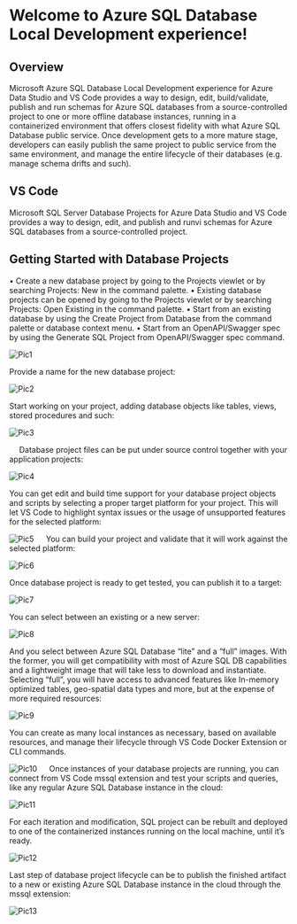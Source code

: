 # Welcome to Azure SQL Database Local Development experience!

## Overview
Microsoft Azure SQL Database Local Development experience for Azure Data Studio and VS Code provides a way to design, edit, build/validate, publish and run schemas for Azure SQL databases from a source-controlled project to one or more offline database instances, running in a containerized environment that offers closest fidelity with what Azure SQL Database public service. Once development gets to a more mature stage, developers can easily publish the same project to public service from the same environment, and manage the entire lifecycle of their databases (e.g. manage schema drifts and such).

## VS Code
Microsoft SQL Server Database Projects for Azure Data Studio and VS Code provides a way to design, edit, and publish and runvi schemas for Azure SQL databases from a source-controlled project.

## Getting Started with Database Projects
•	Create a new database project by going to the Projects viewlet or by searching Projects: New in the command palette.
•	Existing database projects can be opened by going to the Projects viewlet or by searching Projects: Open Existing in the command palette.
•	Start from an existing database by using the Create Project from Database from the command palette or database context menu.
•	Start from an OpenAPI/Swagger spec by using the Generate SQL Project from OpenAPI/Swagger spec command.

![Pic1](./assets/pic1.jpg)

Provide a name for the new database project:

![Pic2](./assets/pic2.jpg)

Start working on your project, adding database objects like tables, views, stored procedures and such:

![Pic3](./assets/pic3.jpg)

 
Database project files can be put under source control together with your application projects:

![Pic4](./assets/pic4.jpg)

You can get edit and build time support for your database project objects and scripts by selecting a proper target platform for your project. This will let VS Code to highlight syntax issues or the usage of unsupported features for the selected platform:

![Pic5](./assets/pic5.jpg)
 
You can build your project and validate that it will work against the selected platform:

![Pic6](./assets/pic6.jpg)

Once database project is ready to get tested, you can publish it to a target:

![Pic7](./assets/pic7.jpg)

You can select between an existing or a new server:

![Pic8](./assets/pic8.jpg)

And you select between Azure SQL Database “lite” and a “full” images. With the former, you will get compatibility with most of Azure SQL DB capabilities and a lightweight image that will take less to download and instantiate. Selecting “full”, you will have access to advanced features like In-memory optimized tables, geo-spatial data types and more, but at the expense of more required resources:

![Pic9](./assets/pic9.jpg)

You can create as many local instances as necessary, based on available resources, and manage their lifecycle through VS Code Docker Extension or CLI commands.

![Pic10](./assets/pic10.jpg)
 
Once instances of your database projects are running, you can connect from VS Code mssql extension and test your scripts and queries, like any regular Azure SQL Database instance in the cloud:

![Pic11](./assets/pic11.jpg)

For each iteration and modification, SQL project can be rebuilt and deployed to one of the containerized instances running on the local machine, until it’s ready.

![Pic12](./assets/pic12.jpg)

Last step of database project lifecycle can be to publish the finished artifact to a new or existing Azure SQL Database instance in the cloud through the mssql extension:

![Pic13](./assets/pic13.jpg)
